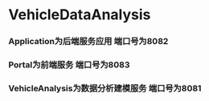 # VehicleDataAnalysis

### Application为后端服务应用 端口号为8082
### Portal为前端服务 端口号为8083
### VehicleAnalysis为数据分析建模服务 端口号为8081